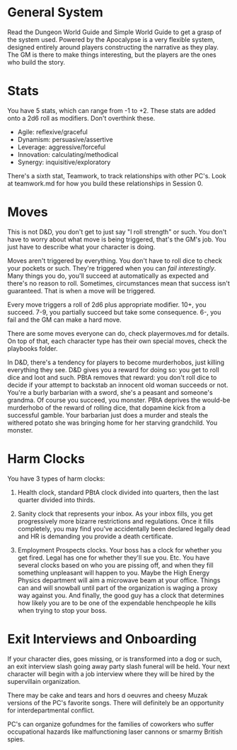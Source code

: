 # General System

Read the Dungeon World Guide and Simple World Guide to get a grasp of the system
used. Powered by the Apocalypse is a very flexible system, designed entirely
around players constructing the narrative as they play. The GM is there to make
things interesting, but the players are the ones who build the story.

# Stats

You have 5 stats, which can range from -1 to +2. These stats are added onto a
2d6 roll as modifiers. Don't overthink these. 

- Agile: reflexive/graceful
- Dynamism: persuasive/assertive
- Leverage: aggressive/forceful
- Innovation: calculating/methodical
- Synergy: inquisitive/exploratory

There's a sixth stat, Teamwork, to track relationships with other PC's. Look at
teamwork.md for how you build these relationships in Session 0.

# Moves

This is not D&D, you don't get to just say "I roll strength" or such. You don't
have to worry about what move is being triggered, that's the GM's job. You just
have to describe what your character is doing. 

Moves aren't triggered by everything. You don't have to roll dice to check your
pockets or such. They're triggered when you can *fail interestingly*. Many
things you do, you'll succeed at automatically as expected and there's no reason
to roll. Sometimes, circumstances mean that success isn't guaranteed. That is
when a move will be triggered. 

Every move triggers a roll of 2d6 plus appropriate modifier. 10+, you succeed.
7-9, you partially succeed but take some consequence. 6-, you fail and the GM
can make a hard move.

There are some moves everyone can do, check playermoves.md for details. On top
of that, each character type has their own special moves, check the playbooks
folder.

In D&D, there's a tendency for players to become murderhobos, just killing
everything they see. D&D gives you a reward for doing so: you get to roll dice
and loot and such. PBtA removes that reward: you don't roll dice to decide if
your attempt to backstab an innocent old woman succeeds or not. You're a burly
barbarian with a sword, she's a peasant and someone's grandma. Of course you
succeed, you monster. PBtA deprives the would-be murderhobo of the reward of
rolling dice, that dopamine kick from a successful gamble. Your barbarian just
does a murder and steals the withered potato she was bringing home for her
starving grandchild. You monster.

# Harm Clocks

You have 3 types of harm clocks:

1. Health clock, standard PBtA clock divided into quarters, then the last
   quarter divided into thirds.

2. Sanity clock that represents your inbox. As your inbox fills, you get
   progressively more bizarre restrictions and regulations. Once it fills
   completely, you may find you've accidentally been declared legally dead and
   HR is demanding you provide a death certificate.

3. Employment Prospects clocks. Your boss has a clock for whether you get fired.
   Legal has one for whether they'll sue you. Etc. You have several clocks based
   on who you are pissing off, and when they fill something unpleasant will
   happen to you. Maybe the High Energy Physics department will aim a microwave
   beam at your office. Things can and will snowball until part of the
   organization is waging a proxy way against you. And finally, the good guy has
   a clock that determines how likely you are to be one of the expendable
   henchpeople he kills when trying to stop your boss.

# Exit Interviews and Onboarding

If your character dies, goes missing, or is transformed into a dog or such, an
exit interview slash going away party slash funeral will be held. Your next
character will begin with a job interview where they will be hired by the
supervillain organization. 

There may be cake and tears and hors d oeuvres and cheesy Muzak versions of the
PC's favorite songs. There will definitely be an opportunity for
interdepartmental conflict. 

PC's can organize gofundmes for the families of coworkers who suffer
occupational hazards like malfunctioning laser cannons or smarmy British spies.
